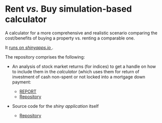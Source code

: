 
# Rent _vs._ Buy simulation-based calculator

A calculator for a more comprehensive and realistic scenario comparing the cost/benefits of 
buying a property vs. renting a comparable one.

It [runs on _shinyapps.io_ ](https://pedrosan.shinyapps.io/AdvBvsR).

The repository comprises the following:

* An analysis of stock market returns (for indices) to get a handle on how to include
  them in the _calculator_ (which uses them for return of investment of cash non-spent or not locked 
  into a mortgage down payment:
  * [REPORT](http://pedrosan.github.io/DataScienceExamples/Rent_vs_Buy/returns.html)
  * [Repository](https://github.com/pedrosan/DataScienceExamples/tree/master/Rent_vs_Buy/)

* Source code for the _shiny application_ itself
  * [Repository](https://github.com/pedrosan/DataScienceExamples/tree/master/Rent_vs_Buy/v2)




